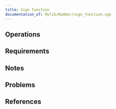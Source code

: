 ```yaml
---
title: Sign function
documentation_of: Mylib/Number/sign_function.cpp
---
```


## Operations

## Requirements

## Notes

## Problems

## References
